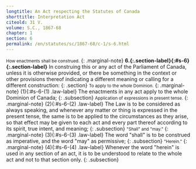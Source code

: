 ```yaml
---
longtitle: An Act respecting the Statutes of Canada
shorttitle: Interpretation Act
citeold: 31 V.
volume: S.C., 1867-68
chapter: 1
section: 6
permalink: /en/statutes/sc/1867-68/c-1/s-6.html
---
```

<small>How enactments shall be construed.</small>
{: .marginal-note}
<strong><a><span>6.</span>{:.section-label}</a>{:#s-6}{:.section-label}</strong> In construing this or any act of the Parliament of Canada, unless it is otherwise provided, or there be something in the context or other provisions thereof indicating a different meaning or calling for a different construction:
{: .section}
<small>To apply to the whole Dominion.</small>
{: .marginal-note}
<span>(1)</span>{:#s-6-(1) .law-label} The enactments in any act apply to the whole Dominion of Canada;
{: .subsection}
<small>Application of expressions in present tense.</small>
{: .marginal-note}
<span>(2)</span>{:#s-6-(2) .law-label} The Law is to be considered as always speaking, and whenever any matter or thing is expressed in the present tense, the same is to be applied to the circumstances as they arise, so that effect may be given to each act and every part thereof according to its spirit, true intent, and meaning;
{: .subsection}
<small>"Shall" and "may."</small>
{: .marginal-note}
<span>(3)</span>{:#s-6-(3) .law-label} The word "shall" is to be construed as imperative, and the word "may" as permissive;
{: .subsection}
<small>"Herein."</small>
{: .marginal-note}
<span>(4)</span>{:#s-6-(4) .law-label} Whenever the word "herein" is used in any section of an act, it is to be understood to relate to the whole act and not to that section only.
{: .subsection}